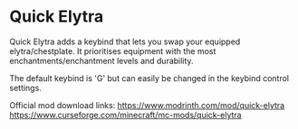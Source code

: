 # Quick Elytra
Quick Elytra adds a keybind that lets you swap your equipped elytra/chestplate. It prioritises equipment with the most enchantments/enchantment levels and durability.

The default keybind is 'G' but can easily be changed in the keybind control settings.

Official mod download links:
https://www.modrinth.com/mod/quick-elytra
https://www.curseforge.com/minecraft/mc-mods/quick-elytra
